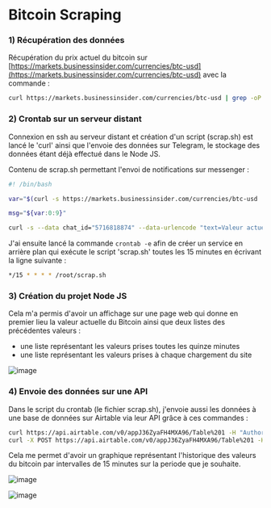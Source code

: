 # Bitcoin Scraping

### 1) Récupération des données

Récupération du prix actuel du bitcoin sur [https://markets.businessinsider.com/currencies/btc-usd](https://markets.businessinsider.com/currencies/btc-usd) avec la commande :

```bash
curl https://markets.businessinsider.com/currencies/btc-usd | grep -oP '(?<=<span class="price-section__current-value">).*(?=</span>)
```

### 2) Crontab sur un serveur distant

Connexion en ssh au serveur distant et création d'un script (scrap.sh) est lancé le 'curl' ainsi que l'envoie des données sur Telegram, le stockage des données étant déjà effectué dans le Node JS.

Contenu de scrap.sh permettant l'envoi de notifications sur messenger :

```bash
#! /bin/bash

var="$(curl -s https://markets.businessinsider.com/currencies/btc-usd | grep -oP '(?<=<span class="price-section__current-value">).*(?=</span>)')"

msg="${var:0:9}"

curl -s --data chat_id="5716818874" --data-urlencode "text=Valeur actuelle du Bitcoin : $ $msg " "https://api.telegram.org/bot5711757703:AAEK9nWX--WUyD2kPjpgiGTjRNps0zVErJ8/sendMessage?parse_mode"
```

J'ai ensuite lancé la commande `crontab -e` afin de créer un service en arrière plan qui exécute le script 'scrap.sh' toutes les 15 minutes en écrivant la ligne suivante :

```bash
*/15 * * * * /root/scrap.sh
```

### 3) Création du projet Node JS

Cela m'a permis d'avoir un affichage sur une page web qui donne en premier lieu la valeur actuelle du Bitcoin ainsi que deux listes des précédentes valeurs :
- une liste représentant les valeurs prises toutes les quinze minutes
- une liste représentant les valeurs prises à chaque chargement du site

![image](https://user-images.githubusercontent.com/74963340/204912934-9824494a-859d-41bf-bf35-bf7d8ea2d992.png)

### 4) Envoie des données sur une API

Dans le script du crontab (le fichier scrap.sh), j'envoie aussi les données à une base de données sur Airtable via leur API grâce à ces commandes :

```bash
curl https://api.airtable.com/v0/appJ36ZyaFH4MXA96/Table%201 -H "Authorization: Bearer keyZAgEqSGNdXIWLd"
curl -X POST https://api.airtable.com/v0/appJ36ZyaFH4MXA96/Table%201 -H "Authorization: Bearer keyZAgEqSGNdXIWLd" -H "Content-Type: application/json" --data '{"fields": {"value": "'"$msg"'","date": "'"$mydate"'", "day": "'"$day"'"},"typecast": true}'
```

Cela me permet d'avoir un graphique représentant l'historique des valeurs du bitcoin par intervalles de 15 minutes sur la periode que je souhaite.

![image](https://user-images.githubusercontent.com/74963340/204913888-9e9f73c7-f283-40bd-a9a1-309009001571.png)

![image](https://user-images.githubusercontent.com/74963340/204913888-9e9f73c7-f283-40bd-a9a1-309009001571.png)